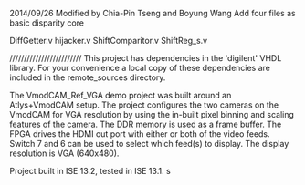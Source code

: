 2014/09/26
Modified by Chia-Pin Tseng and Boyung Wang
Add four files as basic disparity core

DiffGetter.v
hijacker.v
ShiftComparitor.v
ShiftReg_s.v




/////////////////////////
This project has dependencies in the 'digilent' VHDL library. For your convenience
a local copy of these dependencies are included in the remote_sources directory.

The VmodCAM_Ref_VGA demo project was built around an Atlys+VmodCAM setup.
The project configures the two cameras on the VmodCAM for VGA resolution by
using the in-built pixel binning and scaling features of the camera. The DDR memory
is used as a frame buffer. The FPGA drives the HDMI out port with either or both
of the video feeds. Switch 7 and 6 can be used to select which feed(s) to display.
The display resolution is VGA (640x480).

Project built in ISE 13.2, tested in ISE 13.1. s
